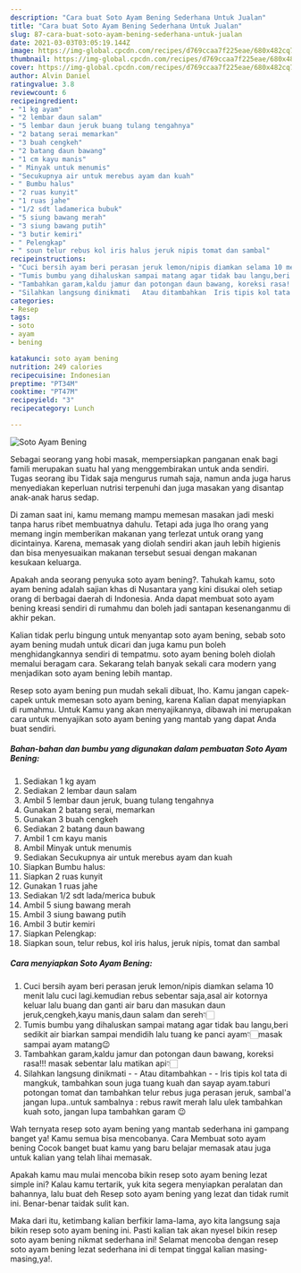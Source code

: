 ```yaml
---
description: "Cara buat Soto Ayam Bening Sederhana Untuk Jualan"
title: "Cara buat Soto Ayam Bening Sederhana Untuk Jualan"
slug: 87-cara-buat-soto-ayam-bening-sederhana-untuk-jualan
date: 2021-03-03T03:05:19.144Z
image: https://img-global.cpcdn.com/recipes/d769ccaa7f225eae/680x482cq70/soto-ayam-bening-foto-resep-utama.jpg
thumbnail: https://img-global.cpcdn.com/recipes/d769ccaa7f225eae/680x482cq70/soto-ayam-bening-foto-resep-utama.jpg
cover: https://img-global.cpcdn.com/recipes/d769ccaa7f225eae/680x482cq70/soto-ayam-bening-foto-resep-utama.jpg
author: Alvin Daniel
ratingvalue: 3.8
reviewcount: 6
recipeingredient:
- "1 kg ayam"
- "2 lembar daun salam"
- "5 lembar daun jeruk buang tulang tengahnya"
- "2 batang serai memarkan"
- "3 buah cengkeh"
- "2 batang daun bawang"
- "1 cm kayu manis"
- " Minyak untuk menumis"
- "Secukupnya air untuk merebus ayam dan kuah"
- " Bumbu halus"
- "2 ruas kunyit"
- "1 ruas jahe"
- "1/2 sdt ladamerica bubuk"
- "5 siung bawang merah"
- "3 siung bawang putih"
- "3 butir kemiri"
- " Pelengkap"
- " soun telur rebus kol iris halus jeruk nipis tomat dan sambal"
recipeinstructions:
- "Cuci bersih ayam beri perasan jeruk lemon/nipis diamkan selama 10 menit lalu cuci lagi.kemudian rebus sebentar saja,asal air kotornya keluar lalu buang dan ganti air baru dan masukan daun jeruk,cengkeh,kayu manis,daun salam dan sereh👇🏻"
- "Tumis bumbu yang dihaluskan sampai matang agar tidak bau langu,beri sedikit air biarkan sampai mendidih lalu tuang ke panci ayam👇🏻masak sampai ayam matang😉"
- "Tambahkan garam,kaldu jamur dan potongan daun bawang, koreksi rasa!!! masak sebentar lalu matikan api👇🏻"
- "Silahkan langsung dinikmati   Atau ditambahkan  Iris tipis kol tata di mangkuk, tambahkan soun juga tuang kuah dan sayap ayam.taburi potongan tomat dan tambahkan telur rebus juga perasan jeruk, sambal&#39;a jangan lupa..untuk sambalnya : rebus rawit merah lalu ulek tambahkan kuah soto, jangan lupa tambahkan garam 😉"
categories:
- Resep
tags:
- soto
- ayam
- bening

katakunci: soto ayam bening 
nutrition: 249 calories
recipecuisine: Indonesian
preptime: "PT34M"
cooktime: "PT47M"
recipeyield: "3"
recipecategory: Lunch

---
```



![Soto Ayam Bening](https://img-global.cpcdn.com/recipes/d769ccaa7f225eae/680x482cq70/soto-ayam-bening-foto-resep-utama.jpg)

Sebagai seorang yang hobi masak, mempersiapkan panganan enak bagi famili merupakan suatu hal yang menggembirakan untuk anda sendiri. Tugas seorang ibu Tidak saja mengurus rumah saja, namun anda juga harus menyediakan keperluan nutrisi terpenuhi dan juga masakan yang disantap anak-anak harus sedap.

Di zaman  saat ini, kamu memang mampu memesan masakan jadi meski tanpa harus ribet membuatnya dahulu. Tetapi ada juga lho orang yang memang ingin memberikan makanan yang terlezat untuk orang yang dicintainya. Karena, memasak yang diolah sendiri akan jauh lebih higienis dan bisa menyesuaikan makanan tersebut sesuai dengan makanan kesukaan keluarga. 



Apakah anda seorang penyuka soto ayam bening?. Tahukah kamu, soto ayam bening adalah sajian khas di Nusantara yang kini disukai oleh setiap orang di berbagai daerah di Indonesia. Anda dapat membuat soto ayam bening kreasi sendiri di rumahmu dan boleh jadi santapan kesenanganmu di akhir pekan.

Kalian tidak perlu bingung untuk menyantap soto ayam bening, sebab soto ayam bening mudah untuk dicari dan juga kamu pun boleh menghidangkannya sendiri di tempatmu. soto ayam bening boleh diolah memalui beragam cara. Sekarang telah banyak sekali cara modern yang menjadikan soto ayam bening lebih mantap.

Resep soto ayam bening pun mudah sekali dibuat, lho. Kamu jangan capek-capek untuk memesan soto ayam bening, karena Kalian dapat menyiapkan di rumahmu. Untuk Kamu yang akan menyajikannya, dibawah ini merupakan cara untuk menyajikan soto ayam bening yang mantab yang dapat Anda buat sendiri.

<!--inarticleads1-->

##### Bahan-bahan dan bumbu yang digunakan dalam pembuatan Soto Ayam Bening:

1. Sediakan 1 kg ayam
1. Sediakan 2 lembar daun salam
1. Ambil 5 lembar daun jeruk, buang tulang tengahnya
1. Gunakan 2 batang serai, memarkan
1. Gunakan 3 buah cengkeh
1. Sediakan 2 batang daun bawang
1. Ambil 1 cm kayu manis
1. Ambil  Minyak untuk menumis
1. Sediakan Secukupnya air untuk merebus ayam dan kuah
1. Siapkan  Bumbu halus:
1. Siapkan 2 ruas kunyit
1. Gunakan 1 ruas jahe
1. Sediakan 1/2 sdt lada/merica bubuk
1. Ambil 5 siung bawang merah
1. Ambil 3 siung bawang putih
1. Ambil 3 butir kemiri
1. Siapkan  Pelengkap:
1. Siapkan  soun, telur rebus, kol iris halus, jeruk nipis, tomat dan sambal




<!--inarticleads2-->

##### Cara menyiapkan Soto Ayam Bening:

1. Cuci bersih ayam beri perasan jeruk lemon/nipis diamkan selama 10 menit lalu cuci lagi.kemudian rebus sebentar saja,asal air kotornya keluar lalu buang dan ganti air baru dan masukan daun jeruk,cengkeh,kayu manis,daun salam dan sereh👇🏻
1. Tumis bumbu yang dihaluskan sampai matang agar tidak bau langu,beri sedikit air biarkan sampai mendidih lalu tuang ke panci ayam👇🏻masak sampai ayam matang😉
1. Tambahkan garam,kaldu jamur dan potongan daun bawang, koreksi rasa!!! masak sebentar lalu matikan api👇🏻
1. Silahkan langsung dinikmati  -  - Atau ditambahkan -  - Iris tipis kol tata di mangkuk, tambahkan soun juga tuang kuah dan sayap ayam.taburi potongan tomat dan tambahkan telur rebus juga perasan jeruk, sambal&#39;a jangan lupa..untuk sambalnya : rebus rawit merah lalu ulek tambahkan kuah soto, jangan lupa tambahkan garam 😉




Wah ternyata resep soto ayam bening yang mantab sederhana ini gampang banget ya! Kamu semua bisa mencobanya. Cara Membuat soto ayam bening Cocok banget buat kamu yang baru belajar memasak atau juga untuk kalian yang telah lihai memasak.

Apakah kamu mau mulai mencoba bikin resep soto ayam bening lezat simple ini? Kalau kamu tertarik, yuk kita segera menyiapkan peralatan dan bahannya, lalu buat deh Resep soto ayam bening yang lezat dan tidak rumit ini. Benar-benar taidak sulit kan. 

Maka dari itu, ketimbang kalian berfikir lama-lama, ayo kita langsung saja bikin resep soto ayam bening ini. Pasti kalian tak akan nyesel bikin resep soto ayam bening nikmat sederhana ini! Selamat mencoba dengan resep soto ayam bening lezat sederhana ini di tempat tinggal kalian masing-masing,ya!.

